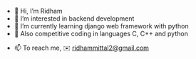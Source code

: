 - 👋 Hi, I’m Ridham
- 👀 I’m interested in backend development
- 🌱 I’m currently learning django web framework with python
- 🌸 Also competitive coding in languages C, C++ and python
<!--- - 💞️ I’m looking to collaborate on ...  --->
- 📫 To reach me, ✉️ ridhammittal2@gmail.com

<!---
Ridham1402/Ridham1402 is a ✨ special ✨ repository because its `README.md` (this file) appears on your GitHub profile.
You can click the Preview link to take a look at your changes.
--->
